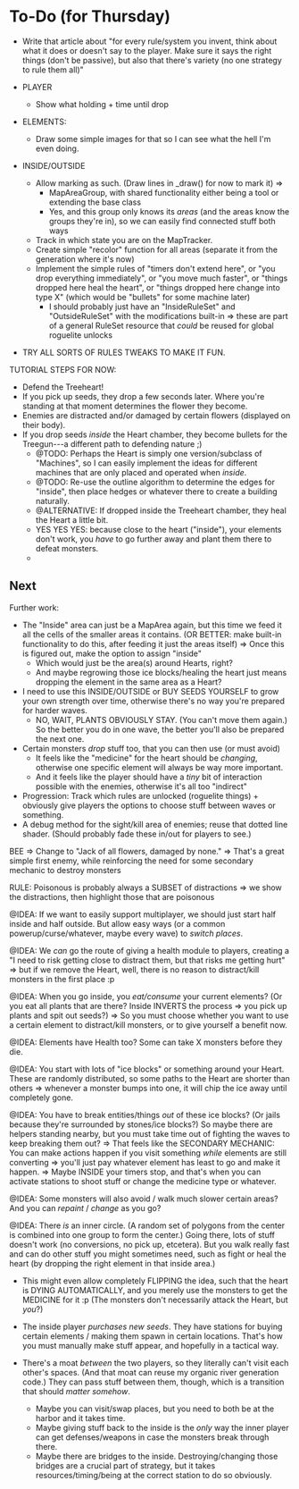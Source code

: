 
# To-Do (for Thursday)

* Write that article about "for every rule/system you invent, think about what it does or doesn't say to the player. Make sure it says the right things (don't be passive), but also that there's variety (no one strategy to rule them all)"
* PLAYER
  * Show what holding + time until drop
* ELEMENTS:
  * Draw some simple images for that so I can see what the hell I'm even doing.
* INSIDE/OUTSIDE
  * Allow marking as such. (Draw lines in _draw() for now to mark it) => 
    * MapAreaGroup, with shared functionality either being a tool or extending the base class
    * Yes, and this group only knows its _areas_ (and the areas know the groups they're in), so we can easily find connected stuff both ways
  * Track in which state you are on the MapTracker.
  * Create simple "recolor" function for all areas (separate it from the generation where it's now)
  * Implement the simple rules of "timers don't extend here", or "you drop everything immediately", or "you move much faster", or "things dropped here heal the heart", or "things dropped here change into type X" (which would be "bullets" for some machine later)
    * I should probably just have an "InsideRuleSet" and "OutsideRuleSet" with the modifications built-in => these are part of a general RuleSet resource that _could_ be reused for global roguelite unlocks

* TRY ALL SORTS OF RULES TWEAKS TO MAKE IT FUN.


TUTORIAL STEPS FOR NOW: 
* Defend the Treeheart!
* If you pick up seeds, they drop a few seconds later. Where you're standing at that moment determines the flower they become.
* Enemies are distracted and/or damaged by certain flowers (displayed on their body).
* If you drop seeds _inside_ the Heart chamber, they become bullets for the Treegun---a different path to defending nature ;)
  * @TODO: Perhaps the Heart is simply one version/subclass of "Machines", so I can easily implement the ideas for different machines that are only placed and operated when _inside_.
  * @TODO: Re-use the outline algorithm to determine the edges for "inside", then place hedges or whatever there to create a building naturally.
  * @ALTERNATIVE: If dropped inside the Treeheart chamber, they heal the Heart a little bit.
  * YES YES YES: because close to the heart ("inside"), your elements don't work, you _have_ to go further away and plant them there to defeat monsters.
  * 


## Next

Further work:

* The "Inside" area can just be a MapArea again, but this time we feed it all the cells of the smaller areas it contains. (OR BETTER: make built-in functionality to do this, after feeding it just the areas itself) => Once this is figured out, make the option to assign "inside"
  * Which would just be the area(s) around Hearts, right?
  * And maybe regrowing those ice blocks/healing the heart just means dropping the element in the same area as a Heart?
* I need to use this INSIDE/OUTSIDE or BUY SEEDS YOURSELF to grow your own strength over time, otherwise there's no way you're prepared for harder waves.
  * NO, WAIT, PLANTS OBVIOUSLY STAY. (You can't move them again.) So the better you do in one wave, the better you'll also be prepared the next one.
* Certain monsters _drop_ stuff too, that you can then use (or must avoid)
  * It feels like the "medicine" for the heart should be _changing_, otherwise one specific element will always be way more important.
  * And it feels like the player should have a _tiny_ bit of interaction possible with the enemies, otherwise it's all too "indirect"
* Progression: Track which rules are unlocked (roguelite things) + obviously give players the options to choose stuff between waves or something.
* A debug method for the sight/kill area of enemies; reuse that dotted line shader. (Should probably fade these in/out for players to see.)

BEE => Change to "Jack of all flowers, damaged by none." => That's a great simple first enemy, while reinforcing the need for some secondary mechanic to destroy monsters


RULE: Poisonous is probably always a SUBSET of distractions => we show the distractions, then highlight those that are poisonous

@IDEA: If we want to easily support multiplayer, we should just start half inside and half outside. But allow easy ways (or a common powerup/curse/whatever, maybe every wave) to _switch places_.

@IDEA: We _can_ go the route of giving a health module to players, creating a "I need to risk getting close to distract them, but that risks me getting hurt" => but if we remove the Heart, well, there is no reason to distract/kill monsters in the first place :p

@IDEA: When you go inside, you _eat/consume_ your current elements? (Or you eat all plants that are there? Inside INVERTS the process => you pick up plants and spit out seeds?) => So you must choose whether you want to use a certain element to distract/kill monsters, or to give yourself a benefit now.

@IDEA: Elements have Health too? Some can take X monsters before they die.

@IDEA: You start with lots of "ice blocks" or something around your Heart. These are randomly distributed, so some paths to the Heart are shorter than others => whenever a monster bumps into one, it will chip the ice away until completely gone.

@IDEA: You have to break entities/things _out_ of these ice blocks? (Or jails because they're surrounded by stones/ice blocks?) So maybe there are helpers standing nearby, but you must take time out of fighting the waves to keep breaking them out?
=> That feels like the SECONDARY MECHANIC: You can make actions happen if you visit something _while_ elements are still converting => you'll just pay whatever element has least to go and make it happen.
=> Maybe INSIDE your timers stop, and that's when you can activate stations to shoot stuff or change the medicine type or whatever.


@IDEA: Some monsters will also avoid / walk much slower certain areas? And you can _repaint_ / _change_ as you go?

@IDEA: There _is_ an inner circle. (A random set of polygons from the center is combined into one group to form the center.) Going there, lots of stuff doesn't work (no conversions, no pick up, etcetera). But you walk really fast and can do other stuff you might sometimes need, such as fight or heal the heart (by dropping the right element in that inside area.)
* This might even allow completely FLIPPING the idea, such that the heart is DYING AUTOMATICALLY, and you merely use the monsters to get the MEDICINE for it :p (The monsters don't necessarily attack the Heart, but _you_?)

* The inside player _purchases new seeds_. They have stations for buying certain elements / making them spawn in certain locations. That's how you must manually make stuff appear, and hopefully in a tactical way.
* There's a moat _between_ the two players, so they literally can't visit each other's spaces. (And that moat can reuse my organic river generation code.) They can pass stuff between them, though, which is a transition that should _matter somehow_.
  * Maybe you can visit/swap places, but you need to both be at the harbor and it takes time.
  * Maybe giving stuff back to the inside is the _only_ way the inner player can get defenses/weapons in case the monsters break through there.
  * Maybe there are bridges to the inside. Destroying/changing those bridges are a crucial part of strategy, but it takes resources/timing/being at the correct station to do so obviously.